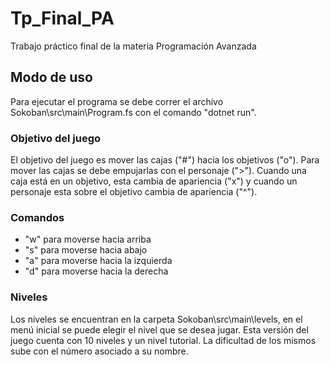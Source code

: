 # Tp_Final_PA
Trabajo práctico final de la materia Programación Avanzada

## Modo de uso 
Para ejecutar el programa se debe correr el archivo Sokoban\src\main\Program.fs con el comando "dotnet run". 

### Objetivo del juego 
El objetivo del juego es mover las cajas ("#") hacia los objetivos ("o"). Para mover las cajas se debe empujarlas con el personaje (">"). Cuando una caja está en un objetivo, esta cambia de apariencia ("x") y cuando un personaje esta sobre el objetivo cambia de apariencia ("^").

### Comandos 
- "w" para moverse hacia arriba
- "s" para moverse hacia abajo
- "a" para moverse hacia la izquierda
- "d" para moverse hacia la derecha

### Niveles 
Los niveles se encuentran en la carpeta Sokoban\src\main\levels, en el menú inicial se puede elegir el nivel que se desea jugar. Esta versión del juego cuenta con 10 niveles y un nivel tutorial. La dificultad de los mismos sube con el número asociado a su nombre. 
